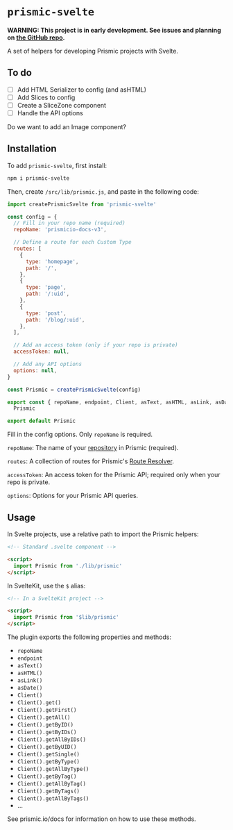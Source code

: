 # `prismic-svelte`

**WARNING: This project is in early development. See issues and planning on [the GitHub repo](https://github.com/samlfair/prismic-svelte).**

A set of helpers for developing Prismic projects with Svelte.

## To do

- [ ] Add HTML Serializer to config (and asHTML)
- [ ] Add Slices to config
- [ ] Create a SliceZone component
- [ ] Handle the API options

Do we want to add an Image component?

## Installation

To add `prismic-svelte`, first install:

```bash
npm i prismic-svelte
```

Then, create `/src/lib/prismic.js`, and paste in the following code:

```js
import createPrismicSvelte from 'prismic-svelte'

const config = {
  // Fill in your repo name (required)
  repoName: 'prismicio-docs-v3',

  // Define a route for each Custom Type
  routes: [
    {
      type: 'homepage',
      path: '/',
    },
    {
      type: 'page',
      path: '/:uid',
    },
    {
      type: 'post',
      path: '/blog/:uid',
    },
  ],

  // Add an access token (only if your repo is private)
  accessToken: null,

  // Add any API options
  options: null,
}

const Prismic = createPrismicSvelte(config)

export const { repoName, endpoint, Client, asText, asHTML, asLink, asDate } =
  Prismic

export default Prismic
```

Fill in the config options. Only `repoName` is required.

`repoName`: The name of your [repository](https://prismic.io/docs/core-concepts/what-is-a-repo) in Prismic (required).

`routes`: A collection of routes for Prismic's [Route Resolver](https://prismic.io/docs/core-concepts/link-resolver-route-resolver).

`accessToken`: An access token for the Prismic API; required only when your repo is private.

`options`: Options for your Prismic API queries.

## Usage

In Svelte projects, use a relative path to import the Prismic helpers:

```html
<!-- Standard .svelte component -->

<script>
  import Prismic from './lib/prismic'
</script>
```

In SvelteKit, use the `$` alias:

```html
<!-- In a SvelteKit project -->

<script>
  import Prismic from '$lib/prismic'
</script>
```

The plugin exports the following properties and methods:

- `repoName`
- `endpoint`
- `asText()`
- `asHTML()`
- `asLink()`
- `asDate()`
- `Client()`
- `Client().get()`
- `Client().getFirst()`
- `Client().getAll()`
- `Client().getByID()`
- `Client().getByIDs()`
- `Client().getAllByIDs()`
- `Client().getByUID()`
- `Client().getSingle()`
- `Client().getByType()`
- `Client().getAllByType()`
- `Client().getByTag()`
- `Client().getAllByTag()`
- `Client().getByTags()`
- `Client().getAllByTags()`
- ...

See prismic.io/docs for information on how to use these methods.
